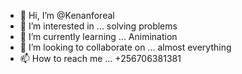 - 👋 Hi, I’m @Kenanforeal
- 👀 I’m interested in ... solving problems
- 🌱 I’m currently learning ... Animination
- 💞️ I’m looking to collaborate on ... almost everything
- 📫 How to reach me ... +256706381381

<!---
Kenanforeal/Kenanforeal is a ✨ special ✨ repository because its `README.md` (this file) appears on your GitHub profile.
You can click the Preview link to take a look at your changes.
--->
